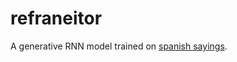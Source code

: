 # refraneitor

A generative RNN model trained on [spanish sayings](https://www.refranerocastellano.com/).
